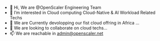 - 👋 Hi, We are @OpenScaler Engineering Team
- 👀 I’m interested in Cloud computing Cloud-Native & AI Workload Related Techs  
- 🌱 We are Currently devolopping our fist cloud offring in Africa ...
- 💞️ We are looking to collaborate on cloud techs...
- 📫 We are reachable in admin@openscaler.net

<!---
OpenScalerEngineeringTeam/OpenScalerEngineeringTeam is a ✨ Cloud HyperScaler platform server Modern Cloud-Natve Appliaction and AI Workloards ✨ this Github is our 
official repo for our projects >
